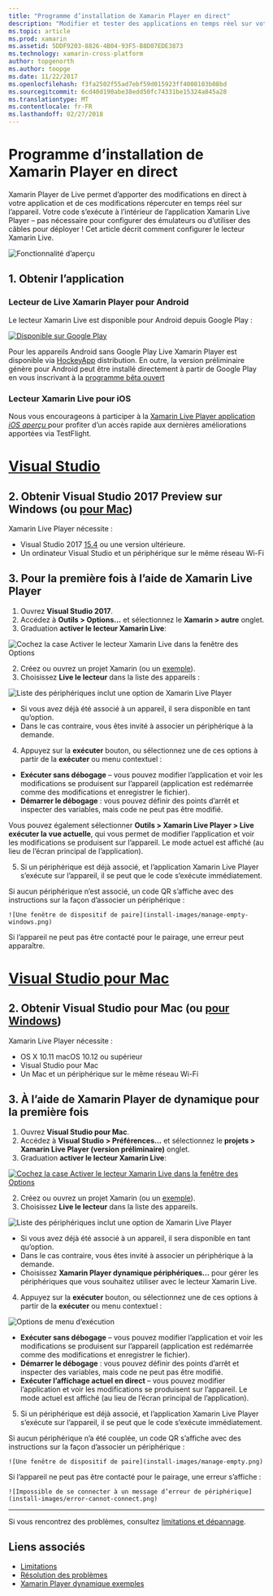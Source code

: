```yaml
---
title: "Programme d’installation de Xamarin Player en direct"
description: "Modifier et tester des applications en temps réel sur votre appareil iOS ou Android"
ms.topic: article
ms.prod: xamarin
ms.assetid: 5DDF9203-8826-4B04-93F5-B8D07EDE3873
ms.technology: xamarin-cross-platform
author: topgenorth
ms.author: toopge
ms.date: 11/22/2017
ms.openlocfilehash: f3fa2502f55ad7ebf59d015923ff4008103b08bd
ms.sourcegitcommit: 6cd40d190abe38edd50fc74331be15324a845a28
ms.translationtype: MT
ms.contentlocale: fr-FR
ms.lasthandoff: 02/27/2018
---
```

# <a name="xamarin-live-player-setup"></a>Programme d’installation de Xamarin Player en direct

Xamarin Player de Live permet d’apporter des modifications en direct à votre application et de ces modifications répercuter en temps réel sur l’appareil. Votre code s’exécute à l’intérieur de l’application Xamarin Live Player – pas nécessaire pour configurer des émulateurs ou d’utiliser des câbles pour déployer ! Cet article décrit comment configurer le lecteur Xamarin Live.

![Fonctionnalité d’aperçu](~/media/shared/preview.png)

## <a name="1-get-the-app"></a>1. Obtenir l’application

### <a name="xamarin-live-player-for-android"></a>Lecteur de Live Xamarin Player pour Android
Le lecteur Xamarin Live est disponible pour Android depuis Google Play :

[ ![Disponible sur Google Play](install-images/google-play-badge.png)](https://play.google.com/store/apps/details?id=com.xamarin.live)

Pour les appareils Android sans Google Play Live Xamarin Player est disponible via [HockeyApp](https://aka.ms/xlp-hockeyapp) distribution. En outre, la version préliminaire génère pour Android peut être installé directement à partir de Google Play en vous inscrivant à la [programme bêta ouvert](https://play.google.com/apps/testing/com.xamarin.live)

### <a name="xamarin-live-player-for-ios"></a>Lecteur Xamarin Live pour iOS
Nous vous encourageons à participer à la [Xamarin Live Player application _iOS aperçu_ ](https://aka.ms/liveplayeralpha) pour profiter d’un accès rapide aux dernières améliorations apportées via TestFlight.


# <a name="visual-studiotabvswin"></a>[Visual Studio](#tab/vswin)

## <a name="2-get-visual-studio-2017-preview-on-windows-or-for-mactabsvsmac"></a>2. Obtenir Visual Studio 2017 Preview sur Windows (ou [pour Mac](?tabs=vsmac))

Xamarin Live Player nécessite :

- Visual Studio 2017 [15.4](https://developer.xamarin.com/recipes/cross-platform/ide/change_updates_channel/#visualstudio2017) ou une version ultérieure.
- Un ordinateur Visual Studio et un périphérique sur le même réseau Wi-Fi

## <a name="3-using-xamarin-live-player-for-the-first-time"></a>3. Pour la première fois à l’aide de Xamarin Live Player

1. Ouvrez **Visual Studio 2017**.
2. Accédez à **Outils > Options...**  et sélectionnez le **Xamarin > autre** onglet.
3. Graduation **activer le lecteur Xamarin Live**:

  ![Cochez la case Activer le lecteur Xamarin Live dans la fenêtre des Options](install-images/vs2017-options.png)

2. Créez ou ouvrez un projet Xamarin (ou un [exemple](~/tools/live-player/samples.md)).
3. Choisissez **Live le lecteur** dans la liste des appareils :

  ![Liste des périphériques inclut une option de Xamarin Live Player](install-images/devices-empty-windows.png)

  * Si vous avez déjà été associé à un appareil, il sera disponible en tant qu’option.
  * Dans le cas contraire, vous êtes invité à associer un périphérique à la demande.
4. Appuyez sur la **exécuter** bouton, ou sélectionnez une de ces options à partir de la **exécuter** ou menu contextuel :

  - **Exécuter sans débogage** – vous pouvez modifier l’application et voir les modifications se produisent sur l’appareil (application est redémarrée comme des modifications et enregistrer le fichier).
  - **Démarrer le débogage** : vous pouvez définir des points d’arrêt et inspecter des variables, mais code ne peut pas être modifié.

  Vous pouvez également sélectionner **Outils > Xamarin Live Player > Live exécuter la vue actuelle**, qui vous permet de modifier l’application et voir les modifications se produisent sur l’appareil. Le mode actuel est affiché (au lieu de l’écran principal de l’application).

5. Si un périphérique est déjà associé, et l’application Xamarin Live Player s’exécute sur l’appareil, il se peut que le code s’exécute immédiatement.

  Si aucun périphérique n’est associé, un code QR s’affiche avec des instructions sur la façon d’associer un périphérique :

    ![Une fenêtre de dispositif de paire](install-images/manage-empty-windows.png)

  Si l’appareil ne peut pas être contacté pour le pairage, une erreur peut apparaître.

# <a name="visual-studio-for-mactabvsmac"></a>[Visual Studio pour Mac](#tab/vsmac)

## <a name="2-get-visual-studio-for-mac-or-for-windowstabsvswin"></a>2. Obtenir Visual Studio pour Mac (ou [pour Windows](?tabs=vswin))

Xamarin Live Player nécessite :

- OS X 10.11 macOS 10.12 ou supérieur
- Visual Studio pour Mac
- Un Mac et un périphérique sur le même réseau Wi-Fi

## <a name="3-using-xamarin-live-player-for-the-first-time"></a>3. À l’aide de Xamarin Player de dynamique pour la première fois

1. Ouvrez **Visual Studio pour Mac**.
2. Accédez à **Visual Studio > Préférences...**  et sélectionnez le **projets > Xamarin Live Player (version préliminaire)** onglet.
3. Graduation **activer le lecteur Xamarin Live**:

  [ ![Cochez la case Activer le lecteur Xamarin Live dans la fenêtre des Options](install-images/vsmac-options-sml.png)](install-images/vsmac-options.png)

2. Créez ou ouvrez un projet Xamarin (ou un [exemple](~/tools/live-player/samples.md)).
3. Choisissez **Live le lecteur** dans la liste des appareils.

  ![Liste des périphériques inclut une option de Xamarin Live Player](install-images/devices.png)

  * Si vous avez déjà été associé à un appareil, il sera disponible en tant qu’option.
  * Dans le cas contraire, vous êtes invité à associer un périphérique à la demande.
  * Choisissez **Xamarin Player dynamique périphériques...**  pour gérer les périphériques que vous souhaitez utiliser avec le lecteur Xamarin Live.

4. Appuyez sur la **exécuter** bouton, ou sélectionnez une de ces options à partir de la **exécuter** ou menu contextuel :

  ![Options de menu d’exécution](install-images/run-menu.png)

  - **Exécuter sans débogage** – vous pouvez modifier l’application et voir les modifications se produisent sur l’appareil (application est redémarrée comme des modifications et enregistrer le fichier).
  - **Démarrer le débogage** : vous pouvez définir des points d’arrêt et inspecter des variables, mais code ne peut pas être modifié.
  - **Exécuter l’affichage actuel en direct** – vous pouvez modifier l’application et voir les modifications se produisent sur l’appareil. Le mode actuel est affiché (au lieu de l’écran principal de l’application).

5. Si un périphérique est déjà associé, et l’application Xamarin Live Player s’exécute sur l’appareil, il se peut que le code s’exécute immédiatement.

  Si aucun périphérique n’a été couplée, un code QR s’affiche avec des instructions sur la façon d’associer un périphérique :

    ![Une fenêtre de dispositif de paire](install-images/manage-empty.png)

  Si l’appareil ne peut pas être contacté pour le pairage, une erreur s’affiche :

    ![Impossible de se connecter à un message d’erreur de périphérique](install-images/error-cannot-connect.png)


-----

Si vous rencontrez des problèmes, consultez [limitations et dépannage](~/tools/live-player/troubleshooting.md).


## <a name="related-links"></a>Liens associés

- [Limitations](~/tools/live-player/limitations.md)
- [Résolution des problèmes](~/tools/live-player/troubleshooting.md)
- [Xamarin Player dynamique exemples](~/tools/livehttps://developer.xamarin.com/samples.md)
